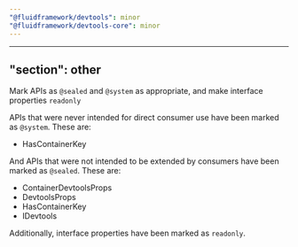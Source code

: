 ```yaml
---
"@fluidframework/devtools": minor
"@fluidframework/devtools-core": minor
---
```

---
"section": other
---

Mark APIs as `@sealed` and `@system` as appropriate, and make interface properties `readonly`

APIs that were never intended for direct consumer use have been marked as `@system`.
These are:

- HasContainerKey

And APIs that were not intended to be extended by consumers have been marked as `@sealed`.
These are:

- ContainerDevtoolsProps
- DevtoolsProps
- HasContainerKey
- IDevtools

Additionally, interface properties have been marked as `readonly`.
